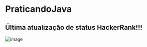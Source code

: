 # PraticandoJava


## Última atualização de status HackerRank!!!

![image](https://user-images.githubusercontent.com/73142478/192177168-d6007177-3d6f-49eb-9a1d-39aa34300858.png)
